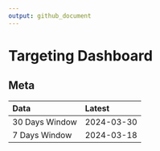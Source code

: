 ```yaml
---
output: github_document
---
```


# Targeting Dashboard



## Meta


|Data           |Latest     |
|:--------------|:----------|
|30 Days Window |2024-03-30 |
|7 Days Window  |2024-03-18 |
